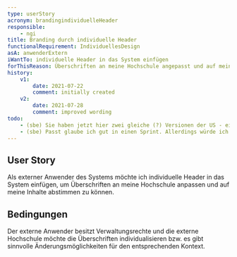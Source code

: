 ```yaml
---
type: userStory
acronym: brandingindividuelleHeader
responsible:
    - ngi
title: Branding durch individuelle Header
functionalRequirement: IndividuellesDesign
asA: anwenderExtern
iWantTo: individuelle Header in das System einfügen
forThisReason: Überschriften an meine Hochschule angepasst und auf meine Inhalte abgestimmt werden können
history:
    v1:
        date: 2021-07-22
        comment: initially created
    v2:
        date: 2021-07-28
        comment: improved wording
todo:
    - (sbe) Sie haben jetzt hier zwei gleiche (?) Versionen der US - einmal die oben durch das Front Matter definierte (asA ... iWantTo ... forThisReason), und unten nochmal als Text. Bitte nutzen Sie *nur* das Front Matter.    
    - (sbe) Passt glaube ich gut in einen Sprint. Allerdings würde ich noch eine Einschränkung / Klärung dazuschreiben, dass das erfordert, SCSS-Dateien zu editieren und das System neu zu bauen. Das wäre machbar. Außerdem müsste eine kurze Anleitung dafür in der US drin sein, kann man auch einfach dazuschreiben.     
---
```


## User Story
Als externer Anwender des Systems möchte ich individuelle Header in das System einfügen, um Überschriften an meine Hochschule anpassen und auf meine Inhalte abstimmen zu können.

## Bedingungen
Der externe Anwender besitzt Verwaltungsrechte und die externe Hochschule möchte die Überschriften individualisieren bzw. es gibt sinnvolle Änderungsmöglichkeiten für den entsprechenden Kontext.